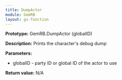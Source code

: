 ```yaml
---
title: DumpActor
module: GemRB
layout: gs-function
---
```


**Prototype:** GemRB.DumpActor (globalID)

**Description:** Prints the character's debug dump

**Parameters:**
  * globalID - party ID or global ID of the actor to use

**Return value:** N/A
